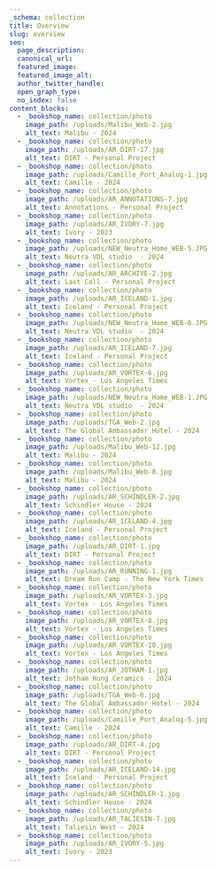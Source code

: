 ```yaml
---
_schema: collection
title: Overview
slug: overview
seo:
  page_description:
  canonical_url:
  featured_image:
  featured_image_alt:
  author_twitter_handle:
  open_graph_type:
  no_index: false
content_blocks:
  - _bookshop_name: collection/photo
    image_path: /uploads/Malibu_Web-2.jpg
    alt_text: Malibu - 2024
  - _bookshop_name: collection/photo
    image_path: /uploads/AR_DIRT-17.jpg
    alt_text: DIRT - Personal Project
  - _bookshop_name: collection/photo
    image_path: /uploads/Camille_Port_Analog-1.jpg
    alt_text: Camille - 2024
  - _bookshop_name: collection/photo
    image_path: /uploads/AR_ANNOTATIONS-7.jpg
    alt_text: Annotations - Personal Project
  - _bookshop_name: collection/photo
    image_path: /uploads/AR_IVORY-7.jpg
    alt_text: Ivory - 2023
  - _bookshop_name: collection/photo
    image_path: /uploads/NEW_Neutra_Home_WEB-5.JPG
    alt_text: Neutra VDL studio  - 2024
  - _bookshop_name: collection/photo
    image_path: /uploads/AR_ARCHIVE-2.jpg
    alt_text: Last Call - Personal Project
  - _bookshop_name: collection/photo
    image_path: /uploads/AR_ICELAND-1.jpg
    alt_text: Iceland - Personal Project
  - _bookshop_name: collection/photo
    image_path: /uploads/NEW_Neutra_Home_WEB-6.JPG
    alt_text: Neutra VDL studio  - 2024
  - _bookshop_name: collection/photo
    image_path: /uploads/AR_ICELAND-7.jpg
    alt_text: Iceland - Personal Project
  - _bookshop_name: collection/photo
    image_path: /uploads/AR_VORTEX-6.jpg
    alt_text: Vortex - Los Angeles Times
  - _bookshop_name: collection/photo
    image_path: /uploads/NEW_Neutra_Home_WEB-1.JPG
    alt_text: Neutra VDL studio  - 2024
  - _bookshop_name: collection/photo
    image_path: /uploads/TGA_Web-2.jpg
    alt_text: The Global Ambassador Hotel - 2024
  - _bookshop_name: collection/photo
    image_path: /uploads/Malibu_Web-12.jpg
    alt_text: Malibu - 2024
  - _bookshop_name: collection/photo
    image_path: /uploads/Malibu_Web-8.jpg
    alt_text: Malibu - 2024
  - _bookshop_name: collection/photo
    image_path: /uploads/AR_SCHINDLER-2.jpg
    alt_text: Schindler House - 2024
  - _bookshop_name: collection/photo
    image_path: /uploads/AR_ICELAND-4.jpg
    alt_text: Iceland - Personal Project
  - _bookshop_name: collection/photo
    image_path: /uploads/AR_DIRT-1.jpg
    alt_text: DIRT - Personal Project
  - _bookshop_name: collection/photo
    image_path: /uploads/AR_RUNNING-1.jpg
    alt_text: Dream Run Camp - The New York Times
  - _bookshop_name: collection/photo
    image_path: /uploads/AR_VORTEX-3.jpg
    alt_text: Vortex - Los Angeles Times
  - _bookshop_name: collection/photo
    image_path: /uploads/AR_VORTEX-8.jpg
    alt_text: Vortex - Los Angeles Times
  - _bookshop_name: collection/photo
    image_path: /uploads/AR_VORTEX-10.jpg
    alt_text: Vortex - Los Angeles Times
  - _bookshop_name: collection/photo
    image_path: /uploads/AR_JOTHAM-1.jpg
    alt_text: Jotham Hung Ceramics - 2024
  - _bookshop_name: collection/photo
    image_path: /uploads/TGA_Web-6.jpg
    alt_text: The Global Ambassador Hotel - 2024
  - _bookshop_name: collection/photo
    image_path: /uploads/Camille_Port_Analog-5.jpg
    alt_text: Camille - 2024
  - _bookshop_name: collection/photo
    image_path: /uploads/AR_DIRT-4.jpg
    alt_text: DIRT - Personal Project
  - _bookshop_name: collection/photo
    image_path: /uploads/AR_ICELAND-14.jpg
    alt_text: Iceland - Personal Project
  - _bookshop_name: collection/photo
    image_path: /uploads/AR_SCHINDLER-1.jpg
    alt_text: Schindler House - 2024
  - _bookshop_name: collection/photo
    image_path: /uploads/AR_TALIESIN-7.jpg
    alt_text: Taliesin West - 2024
  - _bookshop_name: collection/photo
    image_path: /uploads/AR_IVORY-5.jpg
    alt_text: Ivory - 2023
---
```

